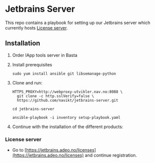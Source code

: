 Jetbrains Server
================

This repo contains a playbook for setting up our Jetbrains server which currently hosts [License server](https://www.jetbrains.com/help/license_server/getting_started.html).

## Installation

1. Order IApp tools server in Basta
2. Install prerequisites
    ```
    sudo yum install ansible git libsemanage-python
    ```
3. Clone and run:
    ```
    HTTPS_PROXY=http://webproxy-utvikler.nav.no:8088 \
      git clone -c http.sslVerify=false \
      https://github.com/navikt/jetbrains-server.git
    
    cd jetbrains-server
    
    ansible-playbook -i inventory setup-playbook.yaml
    ```

4. Continue with the installation of the different products:

### License server
 * Go to [https://jetbrains.adeo.no/licenses](https://jetbrains.adeo.no/licenses) and continue registration.
